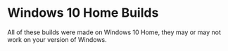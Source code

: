 # Windows 10 Home Builds

All of these builds were made on Windows 10 Home, they may or may not work on your version of Windows. 